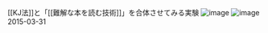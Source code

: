 
[[KJ法]]と「[[難解な本を読む技術]]」を合体させてみる実験
![image](https://gyazo.com/2510ca2873e017da3e75f45a578841b8/thumb/1000)
![image](https://gyazo.com/2510ca2873e017da3e75f45a578841b8/thumb/1000)
2015-03-31
